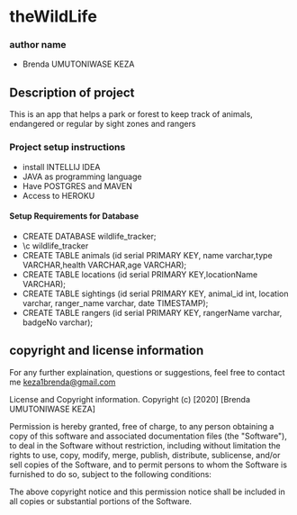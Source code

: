 # theWildLife

### author name
* Brenda UMUTONIWASE KEZA

## Description of project
This is an app that helps a park or forest to keep track of animals, endangered or regular by sight zones and rangers

### Project setup instructions
* install INTELLIJ IDEA
* JAVA as programming language
* Have POSTGRES and MAVEN
* Access to HEROKU

#### Setup Requirements for Database
* CREATE DATABASE wildlife_tracker;
* \c wildlife_tracker
* CREATE TABLE animals (id serial PRIMARY KEY, name varchar,type VARCHAR,health VARCHAR,age VARCHAR);
* CREATE TABLE locations (id serial PRIMARY KEY,locationName VARCHAR);
* CREATE TABLE sightings (id serial PRIMARY KEY, animal_id int, location varchar, ranger_name varchar, date TIMESTAMP);
* CREATE TABLE rangers (id serial PRIMARY KEY, rangerName varchar, badgeNo varchar);


## copyright and license information
For any further explaination, questions or suggestions, feel free to contact me keza1brenda@gmail.com

License and Copyright information.
Copyright (c) [2020] [Brenda UMUTONIWASE KEZA]

Permission is hereby granted, free of charge, to any person obtaining a copy of this software and associated documentation files (the "Software"), to deal in the Software without restriction, including without limitation the rights to use, copy, modify, merge, publish, distribute, sublicense, and/or sell copies of the Software, and to permit persons to whom the Software is furnished to do so, subject to the following conditions:

The above copyright notice and this permission notice shall be included in all copies or substantial portions of the Software.
